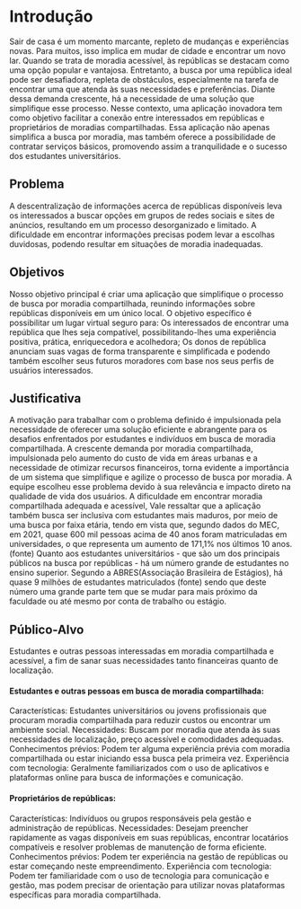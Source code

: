 # Introdução

Sair de casa é um momento marcante, repleto de mudanças e experiências novas. Para muitos, isso implica em mudar de cidade e encontrar um novo lar. Quando se trata de moradia acessível, às repúblicas se destacam como uma opção popular e vantajosa.
Entretanto, a busca por uma república ideal pode ser desafiadora, repleta de obstáculos, especialmente na tarefa de encontrar uma que atenda às suas necessidades e preferências.
Diante dessa demanda crescente, há a necessidade de uma solução que simplifique esse processo. Nesse contexto, uma aplicação inovadora tem como objetivo facilitar a conexão entre interessados em repúblicas e proprietários de moradias compartilhadas. Essa aplicação não apenas simplifica a busca por moradia, mas também oferece a possibilidade de contratar serviços básicos, promovendo assim a tranquilidade e o sucesso dos estudantes universitários.



## Problema
A descentralização de informações acerca de repúblicas disponíveis leva os interessados a buscar opções em grupos de redes sociais e sites de anúncios, resultando em um processo desorganizado e limitado. A dificuldade em encontrar informações precisas podem levar a escolhas duvidosas, podendo resultar em situações de moradia inadequadas.



## Objetivos

Nosso objetivo principal é criar uma aplicação que simplifique o processo de busca por moradia compartilhada, reunindo informações sobre repúblicas disponíveis em um único local. 
O objetivo específico é possibilitar um lugar virtual seguro para:
Os interessados de encontrar uma república que lhes seja compatível, possibilitando-lhes uma experiência positiva, prática, enriquecedora e acolhedora;
Os donos de república anunciam suas vagas de forma transparente e simplificada e podendo também escolher seus futuros moradores com base nos seus perfis de usuários interessados.   

## Justificativa

A motivação para trabalhar com o problema definido é impulsionada pela necessidade de oferecer uma solução eficiente e abrangente para os desafios enfrentados por estudantes e indivíduos em busca de moradia compartilhada. 
A crescente demanda por moradia compartilhada, impulsionada pelo aumento do custo de vida em áreas urbanas e a necessidade de otimizar recursos financeiros, torna evidente a importância de um sistema que simplifique e agilize o processo de busca por moradia.
A equipe escolheu esse problema devido à sua relevância e impacto direto na qualidade de vida dos usuários. A dificuldade em encontrar moradia compartilhada adequada e acessível, Vale ressaltar que a aplicação também busca ser inclusiva com estudantes mais maduros, por meio de uma busca por faixa etária, tendo em vista que, segundo dados do MEC, em 2021, quase 600 mil pessoas acima de 40 anos foram matriculadas em universidades, o que representa um aumento de 171,1% nos últimos 10 anos. (fonte)
Quanto aos estudantes universitários - que são um dos principais públicos na busca por repúblicas - há um número grande de estudantes no ensino superior. Segundo a ABRES(Associação Brasileira de Estágios), há quase 9 milhões de estudantes matriculados (fonte) sendo que deste número uma grande parte tem que se mudar para mais próximo da faculdade ou até mesmo por conta de trabalho ou estágio. 

## Público-Alvo

Estudantes e outras pessoas interessadas em moradia compartilhada e acessível, a fim de  sanar suas necessidades tanto financeiras quanto de localização.

#### Estudantes e outras pessoas em busca de moradia compartilhada:

Características: Estudantes universitários ou jovens profissionais que procuram moradia compartilhada para reduzir custos ou encontrar um ambiente social.
Necessidades: Buscam por moradia que atenda às suas necessidades de localização, preço acessível e comodidades adequadas.
 Conhecimentos prévios: Podem ter alguma experiência prévia com moradia compartilhada ou estar iniciando essa busca pela primeira vez.
Experiência com tecnologia: Geralmente familiarizados com o uso de aplicativos e plataformas online para busca de informações e comunicação.

#### Proprietários de repúblicas:

Características: Indivíduos ou grupos responsáveis pela gestão e administração de repúblicas.
Necessidades: Desejam preencher rapidamente as vagas disponíveis em suas repúblicas, encontrar locatários compatíveis e resolver problemas de manutenção de forma eficiente.
Conhecimentos prévios: Podem ter experiência na gestão de repúblicas ou estar começando neste empreendimento.
Experiência com tecnologia: Podem ter familiaridade com o uso de tecnologia para comunicação e gestão, mas podem precisar de orientação para utilizar novas plataformas específicas para moradia compartilhada.
